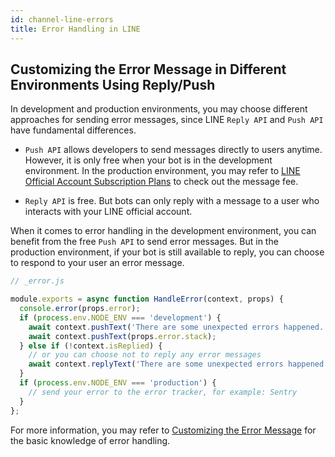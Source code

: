 ```yaml
---
id: channel-line-errors
title: Error Handling in LINE
---
```


## Customizing the Error Message in Different Environments Using Reply/Push

In development and production environments, you may choose different approaches for sending error messages, since LINE `Reply API` and `Push API` have fundamental differences.

- `Push API` allows developers to send messages directly to users anytime. However, it is only free when your bot is in the development environment. In the production environment, you may refer to [LINE Official Account Subscription Plans](https://www.linebiz.com/id-en/service/line-account-connect/) to check out the message fee.

- `Reply API` is free. But bots can only reply with a message to a user who interacts with your LINE official account.

When it comes to error handling in the development environment, you can benefit from the free `Push API` to send error messages. But in the production environment, if your bot is still available to reply, you can choose to respond to your user an error message.

```js
// _error.js

module.exports = async function HandleError(context, props) {
  console.error(props.error);
  if (process.env.NODE_ENV === 'development') {
    await context.pushText('There are some unexpected errors happened. Please try again later, sorry for the inconvenience.');
    await context.pushText(props.error.stack);
  } else if (!context.isReplied) {
    // or you can choose not to reply any error messages
    await context.replyText('There are some unexpected errors happened. Please try again later, sorry for the inconvenience.'
  }
  if (process.env.NODE_ENV === 'production') {
    // send your error to the error tracker, for example: Sentry
  }
};
```

For more information, you may refer to [Customizing the Error Message](the-basics-errors.md) for the basic knowledge of error handling.
